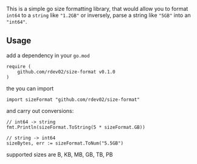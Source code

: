 This is a simple go size formatting library, that would allow you to format `int64` to a `string` like `"1.2GB"` or inversely, parse a string like `"5GB"` into an `"int64"`.

## Usage

add a dependency in your `go.mod`
```
require (
	github.com/rdev02/size-format v0.1.0
)
```

the you can import
```
import sizeFormat "github.com/rdev02/size-format" 
```
and carry out conversions:
```
// int64 -> string
fmt.Println(sizeFormat.ToString(5 * sizeFormat.GB))

// string -> int64
sizeBytes, err := sizeFormat.ToNum("5.5GB")
```

supported sizes are B, KB, MB, GB, TB, PB
